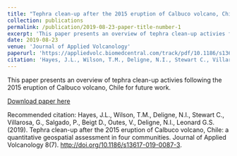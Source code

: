 ```yaml
---
title: "Tephra clean-up after the 2015 eruption of Calbuco volcano, Chile: a quantitative geospatial assessment in four communities"
collection: publications
permalink: /publication/2019-08-23-paper-title-number-1
excerpt: 'This paper presents an overview of tephra clean-up activies following the 2015 eruption of Calbuco volcano, Chile.'
date: 2019-08-23
venue: 'Journal of Applied Volcanology'
paperurl: 'https://appliedvolc.biomedcentral.com/track/pdf/10.1186/s13617-019-0087-3'
citation: 'Hayes, J.L., Wilson, T.M., Deligne, N.I., Stewart C., Villarosa, G., Salgado, P., Beigt D., Outes, V., Deligne, N.I., Leonard G.S.. (2019). &quot;Paper Title Number 1.&quot; <i>Journal of Applied Volcanology</i>. 8(7).'
---
```

This paper presents an overview of tephra clean-up activies following the 2015 eruption of Calbuco volcano, Chile for future work.

[Download paper here](https://appliedvolc.biomedcentral.com/articles/10.1186/s13617-019-0087-3)

Recommended citation: Hayes, J.L., Wilson, T.M., Deligne, N.I., Stewart C., Villarosa, G., Salgado, P., Beigt D., Outes, V., Deligne, N.I., Leonard G.S. (2019). Tephra clean-up after the 2015 eruption of Calbuco volcano, Chile: a quantitative geospatial assessment in four communities. Journal of Applied Volcanology 8(7).  http://doi.org/10.1186/s13617-019-0087-3.
